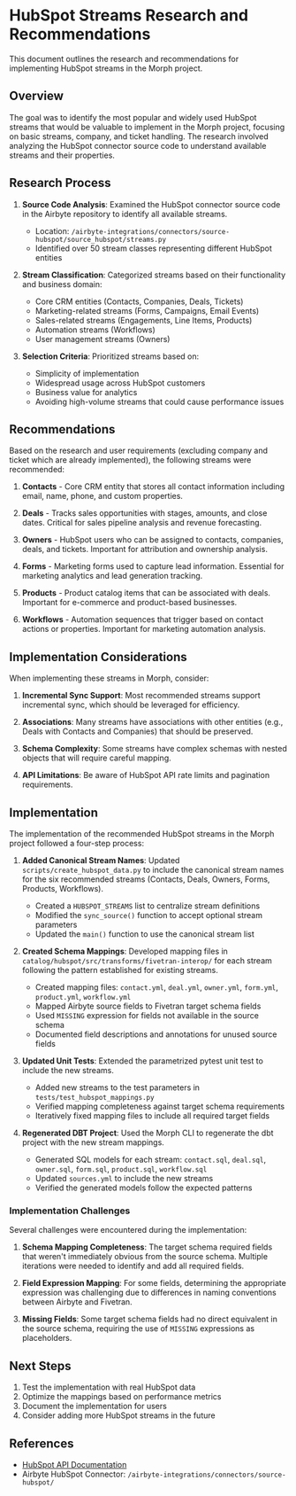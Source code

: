 # HubSpot Streams Research and Recommendations

This document outlines the research and recommendations for implementing HubSpot streams in the Morph project.

## Overview

The goal was to identify the most popular and widely used HubSpot streams that would be valuable to implement in the Morph project, focusing on basic streams, company, and ticket handling. The research involved analyzing the HubSpot connector source code to understand available streams and their properties.

## Research Process

1. **Source Code Analysis**: Examined the HubSpot connector source code in the Airbyte repository to identify all available streams.

   - Location: `/airbyte-integrations/connectors/source-hubspot/source_hubspot/streams.py`
   - Identified over 50 stream classes representing different HubSpot entities

2. **Stream Classification**: Categorized streams based on their functionality and business domain:

   - Core CRM entities (Contacts, Companies, Deals, Tickets)
   - Marketing-related streams (Forms, Campaigns, Email Events)
   - Sales-related streams (Engagements, Line Items, Products)
   - Automation streams (Workflows)
   - User management streams (Owners)

3. **Selection Criteria**: Prioritized streams based on:
   - Simplicity of implementation
   - Widespread usage across HubSpot customers
   - Business value for analytics
   - Avoiding high-volume streams that could cause performance issues

## Recommendations

Based on the research and user requirements (excluding company and ticket which are already implemented), the following streams were recommended:

1. **Contacts** - Core CRM entity that stores all contact information including email, name, phone, and custom properties.

2. **Deals** - Tracks sales opportunities with stages, amounts, and close dates. Critical for sales pipeline analysis and revenue forecasting.

3. **Owners** - HubSpot users who can be assigned to contacts, companies, deals, and tickets. Important for attribution and ownership analysis.

4. **Forms** - Marketing forms used to capture lead information. Essential for marketing analytics and lead generation tracking.

5. **Products** - Product catalog items that can be associated with deals. Important for e-commerce and product-based businesses.

6. **Workflows** - Automation sequences that trigger based on contact actions or properties. Important for marketing automation analysis.

## Implementation Considerations

When implementing these streams in Morph, consider:

1. **Incremental Sync Support**: Most recommended streams support incremental sync, which should be leveraged for efficiency.

2. **Associations**: Many streams have associations with other entities (e.g., Deals with Contacts and Companies) that should be preserved.

3. **Schema Complexity**: Some streams have complex schemas with nested objects that will require careful mapping.

4. **API Limitations**: Be aware of HubSpot API rate limits and pagination requirements.

## Implementation

The implementation of the recommended HubSpot streams in the Morph project followed a four-step process:

1. **Added Canonical Stream Names**: Updated `scripts/create_hubspot_data.py` to include the canonical stream names for the six recommended streams (Contacts, Deals, Owners, Forms, Products, Workflows).

   - Created a `HUBSPOT_STREAMS` list to centralize stream definitions
   - Modified the `sync_source()` function to accept optional stream parameters
   - Updated the `main()` function to use the canonical stream list

2. **Created Schema Mappings**: Developed mapping files in `catalog/hubspot/src/transforms/fivetran-interop/` for each stream following the pattern established for existing streams.

   - Created mapping files: `contact.yml`, `deal.yml`, `owner.yml`, `form.yml`, `product.yml`, `workflow.yml`
   - Mapped Airbyte source fields to Fivetran target schema fields
   - Used `MISSING` expression for fields not available in the source schema
   - Documented field descriptions and annotations for unused source fields

3. **Updated Unit Tests**: Extended the parametrized pytest unit test to include the new streams.

   - Added new streams to the test parameters in `tests/test_hubspot_mappings.py`
   - Verified mapping completeness against target schema requirements
   - Iteratively fixed mapping files to include all required target fields

4. **Regenerated DBT Project**: Used the Morph CLI to regenerate the dbt project with the new stream mappings.
   - Generated SQL models for each stream: `contact.sql`, `deal.sql`, `owner.sql`, `form.sql`, `product.sql`, `workflow.sql`
   - Updated `sources.yml` to include the new streams
   - Verified the generated models follow the expected patterns

### Implementation Challenges

Several challenges were encountered during the implementation:

1. **Schema Mapping Completeness**: The target schema required fields that weren't immediately obvious from the source schema. Multiple iterations were needed to identify and add all required fields.

2. **Field Expression Mapping**: For some fields, determining the appropriate expression was challenging due to differences in naming conventions between Airbyte and Fivetran.

3. **Missing Fields**: Some target schema fields had no direct equivalent in the source schema, requiring the use of `MISSING` expressions as placeholders.

## Next Steps

1. Test the implementation with real HubSpot data
2. Optimize the mappings based on performance metrics
3. Document the implementation for users
4. Consider adding more HubSpot streams in the future

## References

- [HubSpot API Documentation](https://developers.hubspot.com/docs/api/overview)
- Airbyte HubSpot Connector: `/airbyte-integrations/connectors/source-hubspot/`
